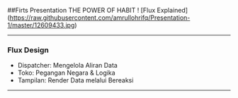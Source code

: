 ##Firts Presentation
THE POWER OF HABIT
! [Flux Explained] (https://raw.githubusercontent.com/amrullohrifq/Presentation-1/master/12609433.jpg)



---

### Flux Design

- Dispatcher: Mengelola Aliran Data
- Toko: Pegangan Negara & Logika
- Tampilan: Render Data melalui Bereaksi

---


